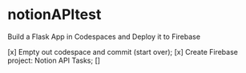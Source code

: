 # notionAPItest
Build a Flask App in Codespaces and Deploy it to Firebase

[x] Empty out codespace and commit (start over);
[x] Create Firebase project: Notion API Tasks;
[] 

